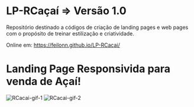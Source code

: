 # LP-RCaçaí => Versão 1.0
Repositório destinado a códigos de criação de landing pages e web pages com o propósito de treinar estilização e criatividade.

Online em:
https://feilonn.github.io/LP-RCacai/

# Landing Page Responsivida para venda de Açaí!

![RCacai-gif-1](https://user-images.githubusercontent.com/60004704/204060599-a6bebdb2-be2d-458f-abf3-a55649ef78d0.gif)
![RCacai-gif-2](https://user-images.githubusercontent.com/60004704/204060615-68daa56f-245f-4880-a407-761f652c8276.gif)
